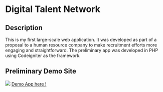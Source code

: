 <h1>Digital Talent Network</h1>
<h2>Description</h2>
This is my first large-scale web application. It was developed as part of a proposal to a human resource company to make recruitment efforts more engaging and straightforward. 
The preliminary app was developed in PHP using Codeigniter as the framework. 

<h2>Preliminary Demo Site</h2>
<img src="junkaiong.com/img/digit.png"/>

<a href="http://digitalnetwork.netne.net/">
Demo App here !
</a>

